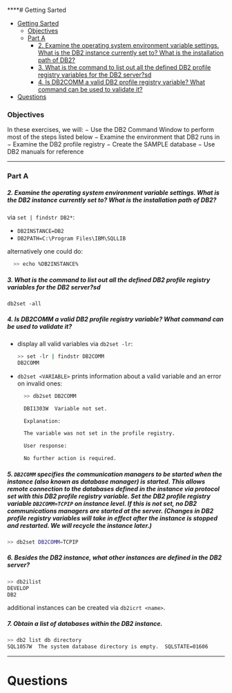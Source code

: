 ****# Getting Sarted

[comment]: <> (Delete next Line as it was generated as a bulletpoint by VSCODE Extension)


- [Getting Sarted](#getting-sarted)
    - [Objectives](#objectives)
    - [Part A](#part-a)
        - [2. Examine the operating system environment variable settings. What is the DB2 instance currently set to? What is the installation path of DB2?](#2-examine-the-operating-system-environment-variable-settings-what-is-the-db2-instance-currently-set-to-what-is-the-installation-path-of-db2)
        - [3. What is the command to list out all the defined DB2 profile registry variables for the DB2 server?sd](#3-what-is-the-command-to-list-out-all-the-defined-db2-profile-registry-variables-for-the-db2-serversd)
        - [4. Is DB2COMM a valid DB2 profile registry variable? What command can be used to validate it?](#4-is-db2comm-a-valid-db2-profile-registry-variable-what-command-can-be-used-to-validate-it)
- [Questions](#questions)

### Objectives
In these exercises, we will:
− Use the DB2 Command Window to perform most of the steps listed
below
− Examine the environment that DB2 runs in
− Examine the DB2 profile registry
− Create the SAMPLE database
− Use DB2 manuals for reference

---

### Part A

##### 2. Examine the operating system environment variable settings. What is the DB2 instance currently set to? What is the installation path of DB2?
via `set | findstr DB2*`:
- `DB2INSTANCE=DB2`
- `DB2PATH=C:\Program Files\IBM\SQLLIB`

alternatively one could do:
```bash
  >> echo %DB2INSTANCE%
```
##### 3. What is the command to list out all the defined DB2 profile registry variables for the DB2 server?sd
`db2set -all`


##### 4. Is DB2COMM a valid DB2 profile registry variable? What command can be used to validate it?
- display all valid variables via `db2set -lr`:
  ```bash
  >> set -lr | findstr DB2COMM
  DB2COMM
  ```
- `db2set <VARIABLE>` prints information about a valid variable and an error on invalid ones:
  ```bash
    >> db2set DB2COMM

    DBI1303W  Variable not set.

    Explanation:

    The variable was not set in the profile registry.

    User response:

    No further action is required.
  ```


##### 5. `DB2COMM` specifies the communication managers to be started when the instance (also known as database manager) is started. This allows remote connection to the databases defined in the instance via protocol set with this DB2 profile registry variable. Set the DB2 profile registry variable `DB2COMM=TCPIP` on instance level. If this is not set, no DB2 communications managers are started at the server. (Changes in DB2 profile registry variables will take in effect after the instance is stopped and restarted. We will recycle the instance later.)
```bash
>> db2set DB2COMM=TCPIP
```
##### 6. Besides the DB2 instance, what other instances are defined in the DB2 server?
```bash
>> db2ilist
DEVELOP
DB2
```
additional instances can be created via `db2icrt <name>`.

##### 7. Obtain a list of databases within the DB2 instance.
```bash
>> db2 list db directory
SQL1057W  The system database directory is empty.  SQLSTATE=01606
```

---

# Questions


